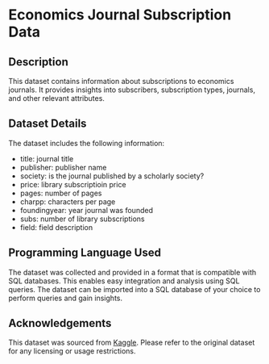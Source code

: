 # Economics Journal Subscription Data

## Description

This dataset contains information about subscriptions to economics journals. It provides insights into subscribers, subscription types, journals, and other relevant attributes.

## Dataset Details

The dataset includes the following information:

- title: journal title
- publisher: publisher name
- society: is the journal published by a scholarly society?
- price: library subscriptioin price
- pages: number of pages
- charpp: characters per page
- foundingyear: year journal was founded
- subs: number of library subscriptions
- field: field description

## Programming Language Used

The dataset was collected and provided in a format that is compatible with SQL databases. This enables easy integration and analysis using SQL queries. The dataset can be imported into a SQL database of your choice to perform queries and gain insights.

## Acknowledgements

This dataset was sourced from [Kaggle](https://www.kaggle.com/datasets/utkarshx27/economics-journal-subscription-data). Please refer to the original dataset for any licensing or usage restrictions.
